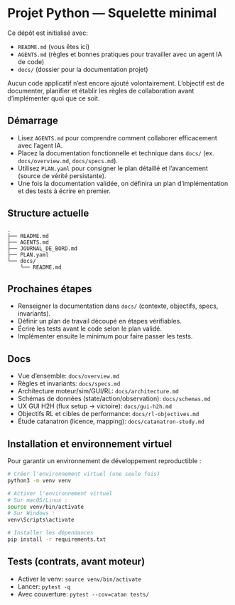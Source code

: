 # Projet Python — Squelette minimal

Ce dépôt est initialisé avec:
- `README.md` (vous êtes ici)
- `AGENTS.md` (règles et bonnes pratiques pour travailler avec un agent IA de code)
- `docs/` (dossier pour la documentation projet)

Aucun code applicatif n’est encore ajouté volontairement. L’objectif est de documenter, planifier et établir les règles de collaboration avant d’implémenter quoi que ce soit.

## Démarrage
- Lisez `AGENTS.md` pour comprendre comment collaborer efficacement avec l’agent IA.
- Placez la documentation fonctionnelle et technique dans `docs/` (ex. `docs/overview.md`, `docs/specs.md`).
- Utilisez `PLAN.yaml` pour consigner le plan détaillé et l’avancement (source de vérité persistante).
- Une fois la documentation validée, on définira un plan d’implémentation et des tests à écrire en premier.

## Structure actuelle

```
.
├── README.md
├── AGENTS.md
├── JOURNAL_DE_BORD.md
├── PLAN.yaml
└── docs/
    └── README.md
```

## Prochaines étapes
- Renseigner la documentation dans `docs/` (contexte, objectifs, specs, invariants).
- Définir un plan de travail découpé en étapes vérifiables.
- Écrire les tests avant le code selon le plan validé.
- Implémenter ensuite le minimum pour faire passer les tests.

## Docs
- Vue d’ensemble: `docs/overview.md`
- Règles et invariants: `docs/specs.md`
- Architecture moteur/sim/GUI/RL: `docs/architecture.md`
- Schémas de données (state/action/observation): `docs/schemas.md`
- UX GUI H2H (flux setup -> victoire): `docs/gui-h2h.md`
- Objectifs RL et cibles de performance: `docs/rl-objectives.md`
- Étude catanatron (licence, mapping): `docs/catanatron-study.md`

## Installation et environnement virtuel

Pour garantir un environnement de développement reproductible :

```bash
# Créer l'environnement virtuel (une seule fois)
python3 -m venv venv

# Activer l'environnement virtuel
# Sur macOS/Linux :
source venv/bin/activate
# Sur Windows :
venv\Scripts\activate

# Installer les dépendances
pip install -r requirements.txt
```

## Tests (contrats, avant moteur)
- Activer le venv: `source venv/bin/activate`
- Lancer: `pytest -q`
- Avec couverture: `pytest --cov=catan tests/`
